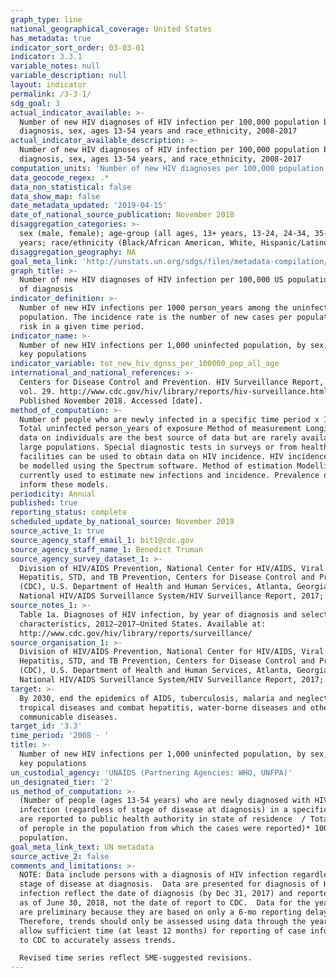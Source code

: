 ```yaml
---
graph_type: line
national_geographical_coverage: United States
has_metadata: true
indicator_sort_order: 03-03-01
indicator: 3.3.1
variable_notes: null
variable_description: null
layout: indicator
permalink: /3-3-1/
sdg_goal: 3
actual_indicator_available: >-
  Number of new HIV diagnoses of HIV infection per 100,000 population by year of
  diagnosis, sex, ages 13-54 years and race_ethnicity, 2008-2017
actual_indicator_available_description: >-
  Number of new HIV diagnoses of HIV infection per 100,000 population by year of
  diagnosis, sex, ages 13-54 years, and race_ethnicity, 2008-2017
computation_units: 'Number of new HIV diagnoses per 100,000 population'
data_geocode_regex: .*
data_non_statistical: false
data_show_map: false
date_metadata_updated: '2019-04-15'
date_of_national_source_publication: November 2018
disaggregation_categories: >-
  sex (male, female); age-group (all ages, 13+ years, 13-24, 24-34, 35-44, 45-54
  years; race/ethnicity (Black/African American, White, Hispanic/Latino)
disaggregation_geography: NA
goal_meta_link: 'http://unstats.un.org/sdgs/files/metadata-compilation/Metadata-Goal-3.pdf'
graph_title: >-
  Number of new HIV diagnoses of HIV infection per 100,000 US population by year
  of diagnosis
indicator_definition: >-
  Number of new HIV infections per 1000 person_years among the uninfected
  population. The incidence rate is the number of new cases per population at
  risk in a given time period.
indicator_name: >-
  Number of new HIV infections per 1,000 uninfected population, by sex, age and
  key populations
indicator_variable: tot_new_hiv_dgnss_per_100000_pop_all_age
international_and_national_references: >-
  Centers for Disease Control and Prevention. HIV Surveillance Report, 2017;
  vol. 29. http://www.cdc.gov/hiv/library/reports/hiv-surveillance.html.
  Published November 2018. Accessed [date].
method_of_computation: >-
  Number of people who are newly infected in a specific time period x 1000 /
  Total uninfected person_years of exposure Method of measurement Longitudinal
  data on individuals are the best source of data but are rarely available for
  large populations. Special diagnostic tests in surveys or from health
  facilities can be used to obtain data on HIV incidence. HIV incidence can also
  be modelled using the Spectrum software. Method of estimation Modelling is
  currently used to estimate new infections and incidence. Prevalence data
  inform these models.
periodicity: Annual
published: true
reporting_status: complete
scheduled_update_by_national_source: November 2019
source_active_1: true
source_agency_staff_email_1: bit1@cdc.gov
source_agency_staff_name_1: Benedict Truman
source_agency_survey_dataset_1: >-
  Division of HIV/AIDS Prevention, National Center for HIV/AIDS, Viral
  Hepatitis, STD, and TB Prevention, Centers for Disease Control and Prevention
  (CDC), U.S. Department of Health and Human Services, Atlanta, Georgia/
  National HIV/AIDS Surveillance System/HIV Surveillance Report, 2017; vol. 29.
source_notes_1: >-
  Table 1a. Diagnoses of HIV infection, by year of diagnosis and selected
  characteristics, 2012–2017—United States. Available at:
  http://www.cdc.gov/hiv/library/reports/surveillance/ 
source_organisation_1: >-
  Division of HIV/AIDS Prevention, National Center for HIV/AIDS, Viral
  Hepatitis, STD, and TB Prevention, Centers for Disease Control and Prevention
  (CDC), U.S. Department of Health and Human Services, Atlanta, Georgia/
  National HIV/AIDS Surveillance System/HIV Surveillance Report, 2017; vol. 29.
target: >-
  By 2030, end the epidemics of AIDS, tuberculosis, malaria and neglected
  tropical diseases and combat hepatitis, water-borne diseases and other
  communicable diseases.
target_id: '3.3'
time_period: '2008 - '
title: >-
  Number of new HIV infections per 1,000 uninfected population, by sex, age and
  key populations
un_custodial_agency: 'UNAIDS (Partnering Agencies: WHO, UNFPA)'
un_designated_tier: '2'
us_method_of_computation: >-
  (Number of people (ages 13-54 years) who are newly diagnosed with HIV
  infection (regardless of stage of disease at diagnosis) in a specific year and
  are reported to public health authority in state of residence  / Total number
  of perople in the population from which the cases were reported)* 100,000
  population.
goal_meta_link_text: UN metadata
source_active_2: false
comments_and_limitations: >-
  NOTE: Data include persons with a diagnosis of HIV infection regardless of
  stage of disease at diagnosis.  Data are presented for diagnosis of HIV
  infection reflect the date of diagnosis (by Dec 31, 2017) and reported to CDC
  as of June 30, 2018, not the date of report to CDC.  Data for the year 2017
  are preliminary because they are based on only a 6-mo reporting delay. 
  Therefore, trends should only be assessed using data through the year 2016 to
  allow sufficient time (at least 12 months) for reporting of case information
  to CDC to accurately assess trends.

  Revised time series reflect SME-suggested revisions.
---
```

